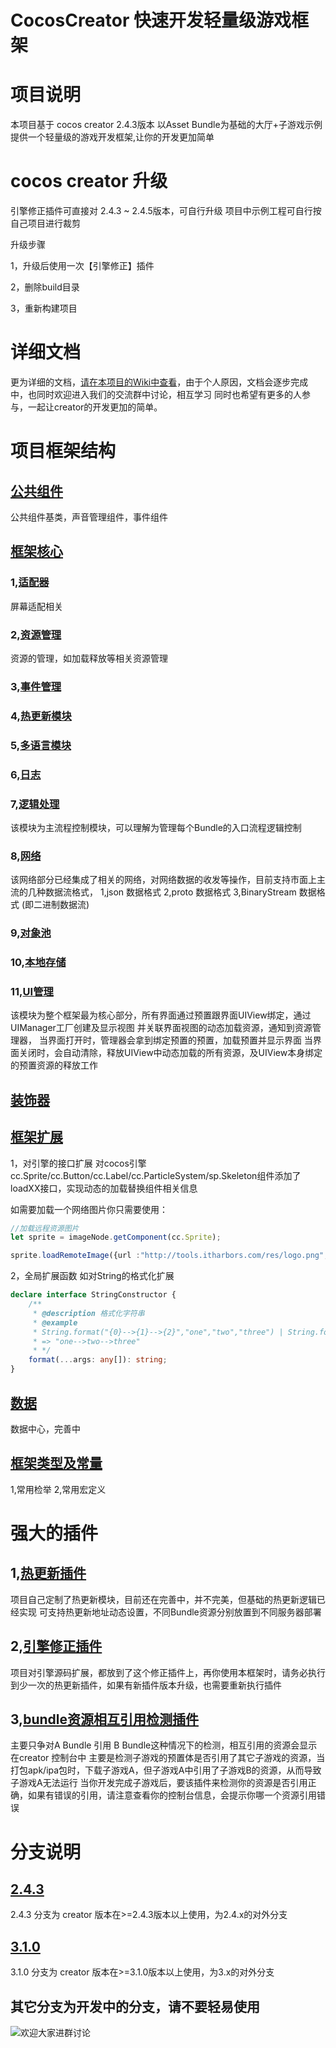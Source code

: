 # CocosCreator 快速开发轻量级游戏框架
# 项目说明
本项目基于 cocos creator 2.4.3版本
以Asset Bundle为基础的大厅+子游戏示例
提供一个轻量级的游戏开发框架,让你的开发更加简单
# cocos creator 升级
引擎修正插件可直接对 2.4.3 ~ 2.4.5版本，可自行升级
项目中示例工程可自行按自己项目进行裁剪

升级步骤

1，升级后使用一次【引擎修正】插件

2，删除build目录

3，重新构建项目
# 详细文档
更为详细的文档，[请在本项目的Wiki中查看](https://gitee.com/top-discover/QuickFramework/tree/2.4.3/doc)，由于个人原因，文档会逐步完成中，也同时欢迎进入我们的交流群中讨论，相互学习
同时也希望有更多的人参与，一起让creator的开发更加的简单。

# 项目框架结构
## [公共组件](https://gitee.com/top-discover/QuickFramework/tree/2.4.3/assets/scripts/framework/componects)
公共组件基类，声音管理组件，事件组件
## [框架核心](https://gitee.com/top-discover/QuickFramework/tree/2.4.3/assets/scripts/framework/core)
### 1,[适配器](https://gitee.com/top-discover/QuickFramework/tree/2.4.3/assets/scripts/framework/core/adaptor)
屏幕适配相关
### 2,[资源管理](https://gitee.com/top-discover/QuickFramework/tree/2.4.3/assets/scripts/framework/core/asset)
资源的管理，如加载释放等相关资源管理
### 3,[事件管理](https://gitee.com/top-discover/QuickFramework/tree/2.4.3/assets/scripts/framework/core/event)
### 4,[热更新模块](https://gitee.com/top-discover/QuickFramework/tree/2.4.3/assets/scripts/framework/core/hotupdate)
### 5,[多语言模块](https://gitee.com/top-discover/QuickFramework/tree/2.4.3/assets/scripts/framework/core/language)
### 6,[日志](https://gitee.com/top-discover/QuickFramework/tree/2.4.3/assets/scripts/framework/core/log)
### 7,[逻辑处理](https://gitee.com/top-discover/QuickFramework/tree/2.4.3/assets/scripts/framework/core/logic)
该模块为主流程控制模块，可以理解为管理每个Bundle的入口流程逻辑控制
### 8,[网络](https://gitee.com/top-discover/QuickFramework/tree/2.4.3/assets/scripts/framework/core/net)
该网络部分已经集成了相关的网络，对网络数据的收发等操作，目前支持市面上主流的几种数据流格式，
1,json 数据格式
2,proto 数据格式
3,BinaryStream 数据格式 (即二进制数据流)
### 9,[对象池](https://gitee.com/top-discover/QuickFramework/tree/2.4.3/assets/scripts/framework/core/nodePool)
### 10,[本地存储](https://gitee.com/top-discover/QuickFramework/tree/2.4.3/assets/scripts/framework/core/storage)
### 11,[UI管理](https://gitee.com/top-discover/QuickFramework/tree/2.4.3/assets/scripts/framework/core/ui)
该模块为整个框架最为核心部分，所有界面通过预置跟界面UIView绑定，通过UIManager工厂创建及显示视图
并关联界面视图的动态加载资源，通知到资源管理器，
当界面打开时，管理器会拿到绑定预置的预置，加载预置并显示界面
当界面关闭时，会自动清除，释放UIView中动态加载的所有资源，及UIView本身绑定
的预置资源的释放工作
## [装饰器](https://gitee.com/top-discover/QuickFramework/tree/2.4.3/assets/scripts/framework/decorator)
## [框架扩展](https://gitee.com/top-discover/QuickFramework/tree/2.4.3/assets/scripts/framework/plugin)
1，对引擎的接口扩展
对cocos引擎 cc.Sprite/cc.Button/cc.Label/cc.ParticleSystem/sp.Skeleton组件添加了loadXX接口，实现动态的加载替换组件相关信息

如需要加载一个网络图片你只需要使用：
```ts
//加载远程资源图片
let sprite = imageNode.getComponent(cc.Sprite);

sprite.loadRemoteImage({url :"http://tools.itharbors.com/res/logo.png", view : this});
```
2，全局扩展函数
如对String的格式化扩展
```ts
declare interface StringConstructor {
	/**
	 * @description 格式化字符串
	 * @example
	 * String.format("{0}-->{1}-->{2}","one","two","three") | String.format("{0}-->{1}-->{2}",["one","two","three"])
	 * => "one-->two-->three"
	 * */
	format(...args: any[]): string;
}
```
## [数据](https://gitee.com/top-discover/QuickFramework/tree/2.4.3/assets/scripts/framework/data)
数据中心，完善中
## [框架类型及常量](https://gitee.com/top-discover/QuickFramework/tree/2.4.3/assets/scripts/framework/defines)
1,常用检举
2,常用宏定义

# 强大的插件
## 1,[热更新插件](https://gitee.com/top-discover/QuickFramework/tree/2.4.3/packages/hot-update-tools)
项目自己定制了热更新模块，目前还在完善中，并不完美，但基础的热更新逻辑已经实现
可支持热更新地址动态设置，不同Bundle资源分别放置到不同服务器部署
## 2,[引擎修正插件](https://gitee.com/top-discover/QuickFramework/tree/2.4.3/packages/fix_engine)
项目对引擎源码扩展，都放到了这个修正插件上，再你使用本框架时，请务必执行到少一次的热更新插件，如果有新插件版本升级，也需要重新执行插件
## 3,[bundle资源相互引用检测插件](https://gitee.com/top-discover/QuickFramework/tree/2.4.3/packages/check_resources)
主要只争对A Bundle 引用 B Bundle这种情况下的检测，相互引用的资源会显示在creator 控制台中
主要是检测子游戏的预置体是否引用了其它子游戏的资源，当打包apk/ipa包时，下载子游戏A，但子游戏A中引用了子游戏B的资源，从而导致子游戏A无法运行
当你开发完成子游戏后，要该插件来检测你的资源是否引用正确，如果有错误的引用，请注意查看你的控制台信息，会提示你哪一个资源引用错误

# 分支说明
## [2.4.3](https://gitee.com/top-discover/QuickFramework/tree/2.4.3)
2.4.3 分支为 creator 版本在>=2.4.3版本以上使用，为2.4.x的对外分支
## [3.1.0](https://gitee.com/top-discover/QuickFramework/tree/3.1.0)
3.1.0 分支为 creator 版本在>=3.1.0版本以上使用，为3.x的对外分支
## 其它分支为开发中的分支，请不要轻易使用

![欢迎大家进群讨论](https://images.gitee.com/uploads/images/2021/0704/233403_8c07fe63_393413.jpeg "qrcode_1625412690446.jpg")
